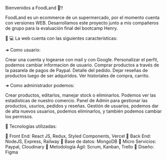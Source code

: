 Bienvenidos a FoodLand 🛒!!

FoodLand es un ecommerce de un supermercado, por el momento cuenta con versiones WEB.
Desarrollamos este proyecto junto a mis compañeros de grupo para la evaluación final del bootcamp Henry.

🚀 💻 La web cuenta con las siguientes características:


➜ Como usuario:

Crear una cuenta y logearse con mail y con Google.
Personalizar el perfil, podemos cambiar informacion de usuario.
Comprar productos a través de la pasarela de pagos de Paypal.
Detalle del pedido.
Dejar reseñas de productos luego de ser adquiridos.
Ver historiales de compra, carrito.

➜ Como administrador podemos:

Crear productos, editarlos, manejar stock o eliminarlos.
Podemos ver las estadisticas de nuestro comercio.
Panel de Admin para gestionar las productos, usurios, pedidos y reseñas.
Gestión de usuarios, podemos dar de alta nuevos usuarios, podemos eliminarlos, y también podemos cambiar los permisos.

🚀 Tecnologías utilizadas:

📌 Front End: React JS, Redux, Styled Components, Vercel
📌 Back End: NodeJS, Express, Railway
📌 Base de datos: MongoDB
📌 Micro Servicios: Paypal, Cloudinary
📌 Metodología Ágil: Scrum, Kanban, Trello
📌 Diseño: Figma
